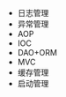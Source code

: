 <!--- # 手写spring框架
> spring 的三个阶段

![](https://upload-images.jianshu.io/upload_images/13334907-719362a2ab19964c.png)
 
- 配置阶段：主要是完成application.xml配置和Annotation配置。
- 初始化阶段：主要是加载并解析配置信息，然后，初始化IOC容器，完成容器的DI操作，已经完成HandlerMapping的初始化。
- 运行阶段：主要是完成Spring容器启动以后，完成用户请求的内部调度，并返回响应结果。
--->



- 日志管理
- 异常管理
- AOP
- IOC
- DAO+ORM
- MVC
- 缓存管理
- 启动管理